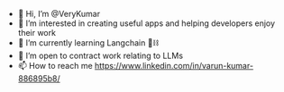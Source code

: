 - 👋 Hi, I’m @VeryKumar
- 👀 I’m interested in creating useful apps and helping developers enjoy their work
- 🌱 I’m currently learning Langchain 🦜⛓️
- 💞️ I’m open to contract work relating to LLMs
- 📫 How to reach me https://www.linkedin.com/in/varun-kumar-886895b8/

<!---
VeryKumar/VeryKumar is a ✨ special ✨ repository because its `README.md` (this file) appears on your GitHub profile.
You can click the Preview link to take a look at your changes.
--->
